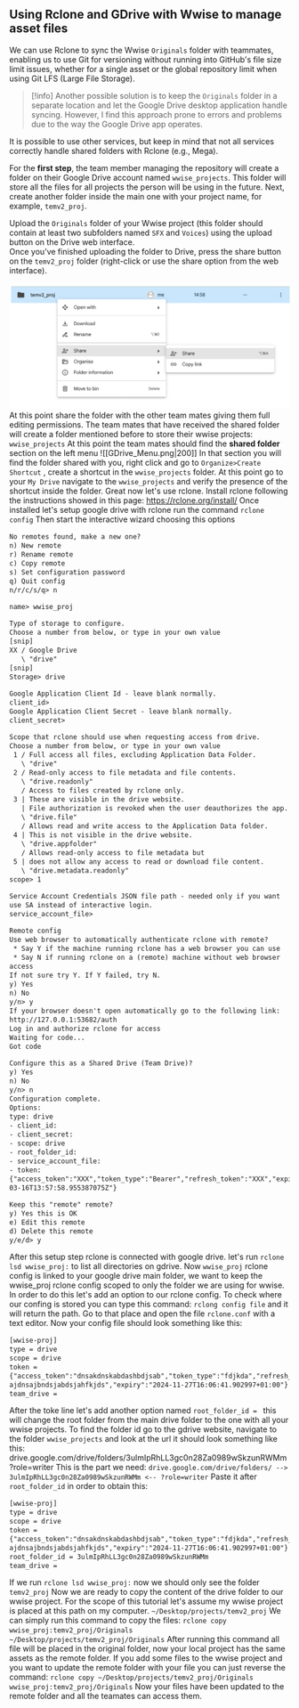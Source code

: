 ## Using Rclone and GDrive with Wwise to manage asset files

We can use Rclone to sync the Wwise `Originals` folder with teammates, enabling us to use Git for versioning without running into GitHub's file size limit issues, whether for a single asset or the global repository limit when using Git LFS (Large File Storage).

> [!info]
> Another possible solution is to keep the `Originals` folder in a separate location and let the Google Drive desktop application handle syncing. However, I find this approach prone to errors and problems due to the way the Google Drive app operates.

It is possible to use other services, but keep in mind that not all services correctly handle shared folders with Rclone (e.g., Mega).

For the **first step**, the team member managing the repository will create a folder on their Google Drive account named `wwise_projects`. 
This folder will store all the files for all projects the person will be using in the future. 
Next, create another folder inside the main one with your project name, for example, `temv2_proj`.

Upload the `Originals` folder of your Wwise project (this folder should contain at least two subfolders named `SFX` and `Voices`) using the upload button on the Drive web interface.  
Once you’ve finished uploading the folder to Drive, press the share button on the `temv2_proj` folder (right-click or use the share option from the web interface).

![alt|400](./assets/img/GDrive_ShareButton.png)
At this point share the folder with the other team mates giving them full editing permissions.
The team mates that have received the shared folder will create a folder mentioned before to store their wwise projects: `wwise_projects`
At this point the team mates should find the **shared folder** section on the left menu
![[GDrive_Menu.png|200]]
In that section you will find the folder shared with you, right click and go to `Organize>Create Shortcut` , create a shortcut in the `wwise_projects` folder.
At this point go to your `My Drive` navigate to the `wwise_projects` and verify the presence of the shortcut inside the folder.
Great now let's use rclone.
Install rclone following the instructions showed in this page: https://rclone.org/install/
Once installed let's setup google drive with rclone
run the command `rclone config`
Then start the interactive wizard choosing this options
```
No remotes found, make a new one?
n) New remote
r) Rename remote
c) Copy remote
s) Set configuration password
q) Quit config
n/r/c/s/q> n
```

```
name> wwise_proj
```

```
Type of storage to configure.
Choose a number from below, or type in your own value
[snip]
XX / Google Drive
   \ "drive"
[snip]
Storage> drive
```

```
Google Application Client Id - leave blank normally.
client_id>
Google Application Client Secret - leave blank normally.
client_secret>
```

```
Scope that rclone should use when requesting access from drive.
Choose a number from below, or type in your own value
 1 / Full access all files, excluding Application Data Folder.
   \ "drive"
 2 / Read-only access to file metadata and file contents.
   \ "drive.readonly"
   / Access to files created by rclone only.
 3 | These are visible in the drive website.
   | File authorization is revoked when the user deauthorizes the app.
   \ "drive.file"
   / Allows read and write access to the Application Data folder.
 4 | This is not visible in the drive website.
   \ "drive.appfolder"
   / Allows read-only access to file metadata but
 5 | does not allow any access to read or download file content.
   \ "drive.metadata.readonly"
scope> 1
```

```
Service Account Credentials JSON file path - needed only if you want use SA instead of interactive login.
service_account_file>
```

```
Remote config
Use web browser to automatically authenticate rclone with remote?
 * Say Y if the machine running rclone has a web browser you can use
 * Say N if running rclone on a (remote) machine without web browser access
If not sure try Y. If Y failed, try N.
y) Yes
n) No
y/n> y
If your browser doesn't open automatically go to the following link: http://127.0.0.1:53682/auth
Log in and authorize rclone for access
Waiting for code...
Got code
```

```
Configure this as a Shared Drive (Team Drive)?
y) Yes
n) No
y/n> n
Configuration complete.
Options:
type: drive
- client_id:
- client_secret:
- scope: drive
- root_folder_id:
- service_account_file:
- token: {"access_token":"XXX","token_type":"Bearer","refresh_token":"XXX","expiry":"2014-03-16T13:57:58.955387075Z"}
```

```
Keep this "remote" remote?
y) Yes this is OK
e) Edit this remote
d) Delete this remote
y/e/d> y
```

After this setup step rclone is connected with google drive.
let's run `rclone lsd wwise_proj:` to list all directories on gdrive.
Now `wwise_proj` rclone config is linked to your google drive main folder, we want to keep the wwise_proj rclone config scoped to only the folder we are using for wwise. In order to do this let's add an option to our rclone config. To check where our confing is stored you can type this command: `rclong config file` and it will return the path. Go to that place and open the file `rclone.conf` with a text editor.
Now your config file should look something like this:
```
[wwise-proj]
type = drive
scope = drive
token = {"access_token":"dnsakdnskabdashbdjsab","token_type":"fdjkda","refresh_token":"ds ajdnsajbndsjabdsjahfkjds","expiry":"2024-11-27T16:06:41.902997+01:00"}
team_drive = 
```
After the toke line let's add another option named `root_folder_id = ` this will change the root folder from the main drive folder to the one with all your wwise projects. To find the folder id go to the gdrive website, navigate to the folder `wwise_projects` and look at the url it should look something like this:
drive.google.com/drive/folders/3ulmIpRhLL3gc0n28Za0989wSkzunRWMm?role=writer
This is the part we need:
`drive.google.com/drive/folders/ --> 3ulmIpRhLL3gc0n28Za0989wSkzunRWMm <-- ?role=writer`
Paste it after `root_folder_id` in order to obtain this:
```
[wwise-proj]
type = drive
scope = drive
token = {"access_token":"dnsakdnskabdashbdjsab","token_type":"fdjkda","refresh_token":"ds ajdnsajbndsjabdsjahfkjds","expiry":"2024-11-27T16:06:41.902997+01:00"}
root_folder_id = 3ulmIpRhLL3gc0n28Za0989wSkzunRWMm
team_drive = 
```

If we run `rclone lsd wwise_proj:` now we should only see the folder `temv2_proj`
Now we are ready to copy the content of the drive folder to our wwise project. For the scope of this tutorial let's assume my wwise project is placed at this path on my computer. `~/Desktop/projects/temv2_proj`
We can simply run this command to copy the files: `rclone copy wwise_proj:temv2_proj/Originals ~/Desktop/projects/temv2_proj/Originals`
After running this command all file will be placed in the original folder, now your local project has the same assets as the remote folder.
If you add some files to the wwise project and you want to update the remote folder with your file you can just reverse the command: 
`rclone copy ~/Desktop/projects/temv2_proj/Originals wwise_proj:temv2_proj/Originals`
Now your files have been updated to the remote folder and all the teamates can access them.